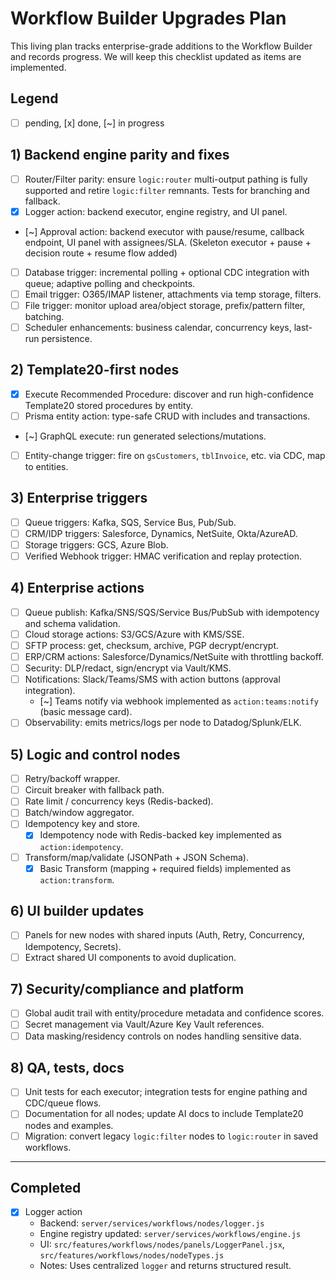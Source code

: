 # Workflow Builder Upgrades Plan

This living plan tracks enterprise-grade additions to the Workflow Builder and records progress. We will keep this checklist updated as items are implemented.

## Legend

- [ ] pending, [x] done, [~] in progress

## 1) Backend engine parity and fixes

- [ ] Router/Filter parity: ensure `logic:router` multi-output pathing is fully supported and retire `logic:filter` remnants. Tests for branching and fallback.
- [x] Logger action: backend executor, engine registry, and UI panel.
- [~] Approval action: backend executor with pause/resume, callback endpoint, UI panel with assignees/SLA. (Skeleton executor + pause + decision route + resume flow added)
- [ ] Database trigger: incremental polling + optional CDC integration with queue; adaptive polling and checkpoints.
- [ ] Email trigger: O365/IMAP listener, attachments via temp storage, filters.
- [ ] File trigger: monitor upload area/object storage, prefix/pattern filter, batching.
- [ ] Scheduler enhancements: business calendar, concurrency keys, last-run persistence.

## 2) Template20-first nodes

- [x] Execute Recommended Procedure: discover and run high-confidence Template20 stored procedures by entity.
- [ ] Prisma entity action: type-safe CRUD with includes and transactions.
- [~] GraphQL execute: run generated selections/mutations.
- [ ] Entity-change trigger: fire on `gsCustomers`, `tblInvoice`, etc. via CDC, map to entities.

## 3) Enterprise triggers

- [ ] Queue triggers: Kafka, SQS, Service Bus, Pub/Sub.
- [ ] CRM/IDP triggers: Salesforce, Dynamics, NetSuite, Okta/AzureAD.
- [ ] Storage triggers: GCS, Azure Blob.
- [ ] Verified Webhook trigger: HMAC verification and replay protection.

## 4) Enterprise actions

- [ ] Queue publish: Kafka/SNS/SQS/Service Bus/PubSub with idempotency and schema validation.
- [ ] Cloud storage actions: S3/GCS/Azure with KMS/SSE.
- [ ] SFTP process: get, checksum, archive, PGP decrypt/encrypt.
- [ ] ERP/CRM actions: Salesforce/Dynamics/NetSuite with throttling backoff.
- [ ] Security: DLP/redact, sign/encrypt via Vault/KMS.
- [ ] Notifications: Slack/Teams/SMS with action buttons (approval integration).
  - [~] Teams notify via webhook implemented as `action:teams:notify` (basic message card).
- [ ] Observability: emits metrics/logs per node to Datadog/Splunk/ELK.

## 5) Logic and control nodes

- [ ] Retry/backoff wrapper.
- [ ] Circuit breaker with fallback path.
- [ ] Rate limit / concurrency keys (Redis-backed).
- [ ] Batch/window aggregator.
- [ ] Idempotency key and store.
  - [x] Idempotency node with Redis-backed key implemented as `action:idempotency`.
- [ ] Transform/map/validate (JSONPath + JSON Schema).
  - [x] Basic Transform (mapping + required fields) implemented as `action:transform`.

## 6) UI builder updates

- [ ] Panels for new nodes with shared inputs (Auth, Retry, Concurrency, Idempotency, Secrets).
- [ ] Extract shared UI components to avoid duplication.

## 7) Security/compliance and platform

- [ ] Global audit trail with entity/procedure metadata and confidence scores.
- [ ] Secret management via Vault/Azure Key Vault references.
- [ ] Data masking/residency controls on nodes handling sensitive data.

## 8) QA, tests, docs

- [ ] Unit tests for each executor; integration tests for engine pathing and CDC/queue flows.
- [ ] Documentation for all nodes; update AI docs to include Template20 nodes and examples.
- [ ] Migration: convert legacy `logic:filter` nodes to `logic:router` in saved workflows.

---

## Completed

- [x] Logger action
  - Backend: `server/services/workflows/nodes/logger.js`
  - Engine registry updated: `server/services/workflows/engine.js`
  - UI: `src/features/workflows/nodes/panels/LoggerPanel.jsx`, `src/features/workflows/nodes/nodeTypes.js`
  - Notes: Uses centralized `logger` and returns structured result.
